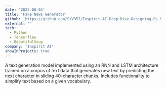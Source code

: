 ```yaml
---
date: '2022-08-03'
title: 'Fake News Generator'
github: 'https://github.com/SXV357/Inspirit-AI-Deep-Dive-Designing-DL-Systems-Notebooks/blob/main/FakeNewsGeneration.ipynb'
external: ''
tech:
  - Python
  - Tensorflow
  - BeautifulSoup
company: 'Inspirit AI'
showInProjects: true
---
```


A text generation model implemented using an RNN and LSTM architecture trained on a corpus of text data that generates new text by predicting the next character in sliding 40-character chunks. Includes functionality to simplify text based on a given vocabulary.
